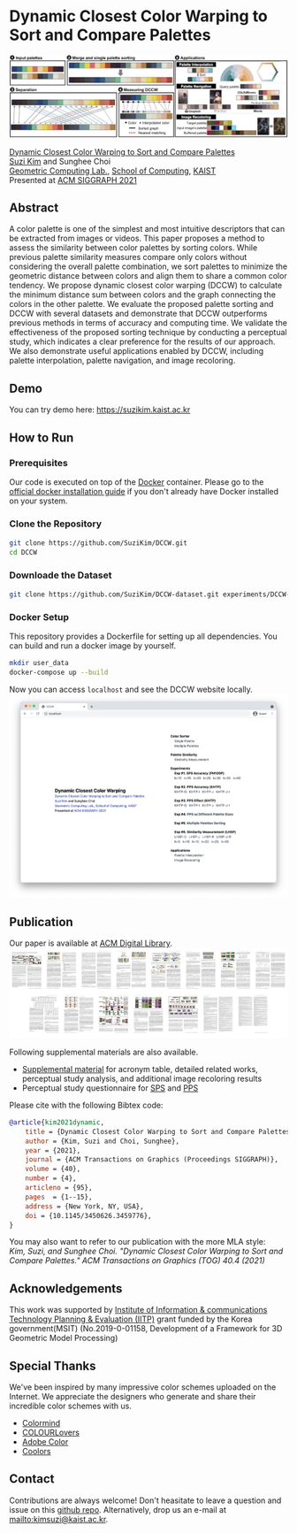# Dynamic Closest Color Warping to Sort and Compare Palettes

![DCCW teaser](images/dccw-teaser.jpg)  

[Dynamic Closest Color Warping to Sort and Compare Palettes](https://doi.org/10.1145/3450626.3459776)  
[Suzi Kim](https://kimsuzi.com/cv) and Sunghee Choi  
[Geometric Computing Lab.](https://gclab.kaist.ac.kr), [School of Computing](https://cs.kaist.ac.kr), [KAIST](https://kaist.ac.kr)  
Presented at [ACM SIGGRAPH 2021](https://s2021.siggraph.org/)

## Abstract 
A color palette is one of the simplest and most intuitive descriptors that can be extracted from images or videos. This paper proposes a method to assess the similarity between color palettes by sorting colors. While previous palette similarity measures compare only colors without considering the overall palette combination, we sort palettes to minimize the geometric distance between colors and align them to share a common color tendency. We propose dynamic closest color warping (DCCW) to calculate the minimum distance sum between colors and the graph connecting the colors in the other palette. We evaluate the proposed palette sorting and DCCW with several datasets and demonstrate that DCCW outperforms previous methods in terms of accuracy and computing time. We validate the effectiveness of the proposed sorting technique by conducting a perceptual study, which indicates a clear preference for the results of our approach. We also demonstrate useful applications enabled by DCCW, including palette interpolation, palette navigation, and image recoloring.   

## Demo
You can try demo here: https://suzikim.kaist.ac.kr

## How to Run

### Prerequisites 

Our code is executed on top of the [Docker](https://www.docker.com/) container. Please go to the [official docker installation guide](https://docs.docker.com/get-docker/) if you don't already have Docker installed on your system.

### Clone the Repository

```bash
git clone https://github.com/SuziKim/DCCW.git
cd DCCW 
```

### Downloade the Dataset
```bash
git clone https://github.com/SuziKim/DCCW-dataset.git experiments/DCCW-dataset
```


### Docker Setup
This repository provides a Dockerfile for setting up all dependencies. You can build and run a docker image by yourself.
```bash
mkdir user_data
docker-compose up --build
```

Now you can access ```localhost``` and see the DCCW website locally.
![Screenshot](images/screenshot.png)

## Publication

Our paper is available at [ACM Digital Library](https://doi.org/10.1145/3450626.3459776).  
![Paper thumbnails](images/paper-thumbnails.jpg)

Following supplemental materials are also available. 
- [Supplemental material](files/SG2021-DCCW-Supplemental-Material-1.pdf) for acronym table, detailed related works, perceptual study analysis, and additional image recoloring results
- Perceptual study questionnaire for [SPS](files/SG2021-DCCW-perceptual_study-questionnaire-SPS.pdf) and [PPS](files/SG2021-DCCW-perceptual_study-questionnaire-PPS.pdf)

Please cite with the following Bibtex code:  

```bibtex
@article{kim2021dynamic,
    title = {Dynamic Closest Color Warping to Sort and Compare Palettes},
    author = {Kim, Suzi and Choi, Sunghee},
    year = {2021},
    journal = {ACM Transactions on Graphics (Proceedings SIGGRAPH)},
    volume = {40},
    number = {4},
    articleno = {95},
    pages  = {1--15},
    address = {New York, NY, USA},
    doi = {10.1145/3450626.3459776},
}
```

You may also want to refer to our publication with the more MLA style:  
*Kim, Suzi, and Sunghee Choi. "Dynamic Closest Color Warping to Sort and Compare Palettes." ACM Transactions on Graphics (TOG) 40.4 (2021)*


## Acknowledgements
This work was supported by [Institute of Information & communications Technology Planning & Evaluation (IITP)](https://www.iitp.kr/) grant funded by the Korea government(MSIT) (No.2019-0-01158, Development of a Framework for 3D Geometric Model Processing)

## Special Thanks
We've been inspired by many impressive color schemes uploaded on the Internet. We appreciate the designers who generate and share their incredible color schemes with us.
- [Colormind](http://colormind.io/)
- [COLOURLovers](https://www.colourlovers.com/)
- [Adobe Color](https://color.adobe.com/)
- [Coolors](https://coolors.co/)

## Contact

Contributions are always welcome! Don't heasitate to leave a question and issue on this [github repo](https://github.com/SuziKim/DCCW/issues). Alternatively, drop us an e-mail at <mailto:kimsuzi@kaist.ac.kr>.

